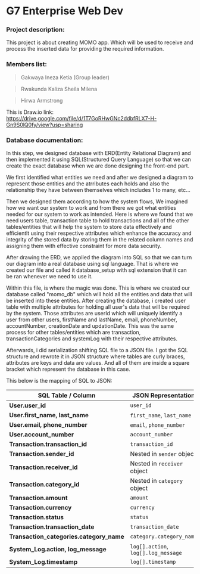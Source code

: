 # G7 Enterprise Web Dev

### Project description:
This project is about creating MOMO app. Which will be used to receive and process the inserted data for providing the required information.

### Members list:
> Gakwaya Ineza Ketia (Group leader)

> Rwakunda Kaliza Sheila Milena

> Hirwa Armstrong



This is Draw.io link: https://drive.google.com/file/d/1T7GoRHwGNc2ddbfRLX7-H-Gn9S0lQ0fy/view?usp=sharing 

### Database documentation:
In this step, we designed database with ERD(Entity Relational Diagram) and then implemented it using SQL(Structured Query Language) so that we can create the exact database when we are done designing the front-end part.

We first identified what entities we need and after we designed a diagram to represent those entities and the atrributes each holds and also the relationship they have between themselves which includes 1 to many, etc...

Then we designed them according to how the system flows, We imagined how we want our system to work and from there we got what entities needed for our system to work as intended. Here is where we found that we need users table, transaction table to hold transactions and all of the other tables/entities that will help the system to store data effectively and efficientlt using their respective attributes which enhance the accuracy and integrity of the stored data by storing them in the related column names and assigning them with effective constraint for more data security.

After drawing the ERD, we applied the diagram into SQL so that we can turn our diagram into a real database using sql language. That is where we created our file and called it database_setup with sql extension that it can be ran whenever we need to use it. 

Within this file, is where the magic was done. This is where we created our database called "momo_db" which will hold all the entities and data that will be inserted into these entities. After creating the database, i created user table with multiple attributes for holding all user's data that will be required by the system. Those attributes are userId which will uniquely identify a user from other users, firstName and lastName, email, phoneNumber, accountNumber, creationDate and updationDate. This was the same process for other tables/entities which are transaction, transactionCategories and systemLog with their respective attributes.

Afterwards, i did serialization shifting SQL file to a JSON file. I got the SQL structure and rewrote it in JSON structure where tables are curly braces, attributes are keys and data are values. And all of them are inside a square bracket which represent the database in this case.

This below is the mapping of SQL to JSON:

| SQL Table / Column                         | JSON Representation                   |
| ------------------------------------------ | ------------------------------------- |
| **User.user\_id**                         | `user_id`                             |
| **User.first\_name, last\_name**          | `first_name`, `last_name`             |
| **User.email, phone\_number**             | `email`, `phone_number`               |
| **User.account\_number**                  | `account_number`                      |
| **Transaction.transaction\_id**           | `transaction_id`                      |
| **Transaction.sender\_id**                | Nested in `sender` object             |
| **Transaction.receiver\_id**              | Nested in `receiver` object           |
| **Transaction.category\_id**              | Nested in `category` object           |
| **Transaction.amount**                    | `amount`                              |
| **Transaction.currency**                  | `currency`                            |
| **Transaction.status**                    | `status`                              |
| **Transaction.transaction\_date**         | `transaction_date`                    |
| **Transaction\_categories.category\_name** | `category.category_name`              |
| **System\_Log.action, log\_message**      | `log[].action`, `log[].log_message` |
| **System\_Log.timestamp**                 | `log[].timestamp`                    |


